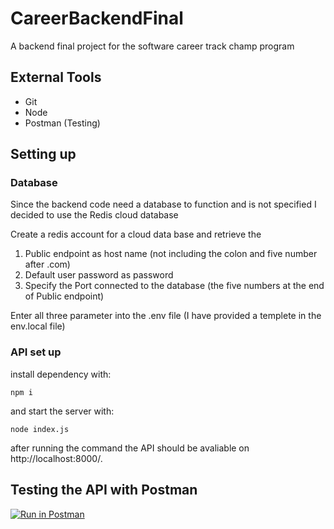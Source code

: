 # CareerBackendFinal
A backend final project for the software career track champ program

## External Tools

* Git
* Node
* Postman (Testing)

## Setting up
### Database
Since the backend code need a database to function and is not specified I decided to use the Redis cloud database

Create a redis account for a cloud data base and retrieve the 
1. Public endpoint as host name (not including the colon and five number after .com)
2. Default user password as password
3. Specify the Port connected to the database (the five numbers at the end of Public endpoint)

Enter all three parameter into the .env file (I have provided a templete in the env.local file)

### API set up
install dependency with:
```
npm i
```
and start the server with:
```
node index.js
```
after running the command the API should be avaliable on http://localhost:8000/.

## Testing the API with Postman
[![Run in Postman](https://run.pstmn.io/button.svg)](https://god.postman.co/run-collection/12662097-d4849c2c-25e2-47d0-b6f9-5767e24dd8bc?action=collection%2Ffork&source=rip_markdown&collection-url=entityId%3D12662097-d4849c2c-25e2-47d0-b6f9-5767e24dd8bc%26entityType%3Dcollection%26workspaceId%3D6f2769ce-fe76-4f0e-815a-208942736aa1#?env%5BNew%20Environment%5D=W3sia2V5IjoiYmFzZVVybCIsInZhbHVlIjoibG9jYWxob3N0OjgwMDAiLCJlbmFibGVkIjp0cnVlLCJ0eXBlIjoiZGVmYXVsdCIsInNlc3Npb25WYWx1ZSI6ImxvY2FsaG9zdDo4MDAwIiwic2Vzc2lvbkluZGV4IjowfV0=)

